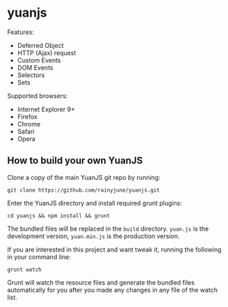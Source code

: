 yuanjs
======

Features:
 * Deferred Object
 * HTTP (Ajax) request
 * Custom Events
 * DOM Events
 * Selectors
 * Sets

Supported browsers:
 * Internet Explorer 9+
 * Firefox
 * Chrome
 * Safari
 * Opera

## How to build your own YuanJS

Clone a copy of the main YuanJS git repo by running:

    git clone https://github.com/rainyjune/yuanjs.git

Enter the YuanJS directory and install required grunt plugins:

    cd yuanjs && npm install && grunt

The bundled files will be replaced in the `build` directory. `yuan.js` is the development version, `yuan.min.js` is the production version.

If you are interested in this project and want tweak it, running the following in your command line:

    grunt watch
    
Grunt will watch the resource files and generate the bundled files automatically for you after you made any changes in any file of the watch list.
